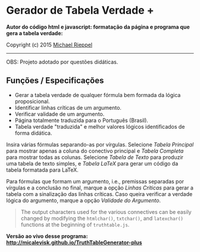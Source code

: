 # Gerador de Tabela Verdade +

**Autor do código html e javascript: formatação da página e programa que gera a tabela verdade:**

Copyright (c) 2015 [Michael Rieppel](https://github.com/mrieppel/TruthTableGenerator "Github page")

----

OBS: Projeto adotado por questões didáticas.

## Funções / Especificações
- Gerar a tabela verdade de qualquer fórmula bem formada da lógica proposicional.
- Identificar linhas críticas de um argumento.
- Verificar validade de um argumento.
- Página totalmente traduzida para o Português (Brasil).
- Tabela verdade "traduzida" e melhor valores lógicos identificados de forma didática.

Insira várias fórmulas separando-as por vírgulas.
Selecione *Tabela Principal* para mostrar apenas a coluna do conectivo principal e *Tabela Completa* para mostrar todas as colunas.
Selecione *Tabela de Texto* para produzir uma tabela de texto simples,
e *Tabela LaTeX* para gerar um código da tabela formatada para LaTeX.

Para fórmulas que formam um argumento, i.e., premissas separadas por vírgulas e a conclusão no final, marque a opção *Linhas Críticas* para gerar a tabela com a sinalização das linhas críticas. Caso queira verificar a verdade lógica do argumento, marque a opção *Validade do Argumento*.

>The output characters used for the various connectives can be easily changed by modifying the `htmlchar()`, `txtchar()`, and `latexchar()`
functions at the beginning of `truthtable.js`.



**Versão ao vivo desse programa: http://micalevisk.github.io/TruthTableGenerator-plus**
